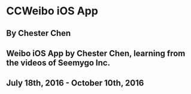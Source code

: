# CCWeibo iOS App
## By Chester Chen
## Weibo iOS App by Chester Chen, learning from the videos of Seemygo Inc.
## July 18th, 2016 - October 10th, 2016
